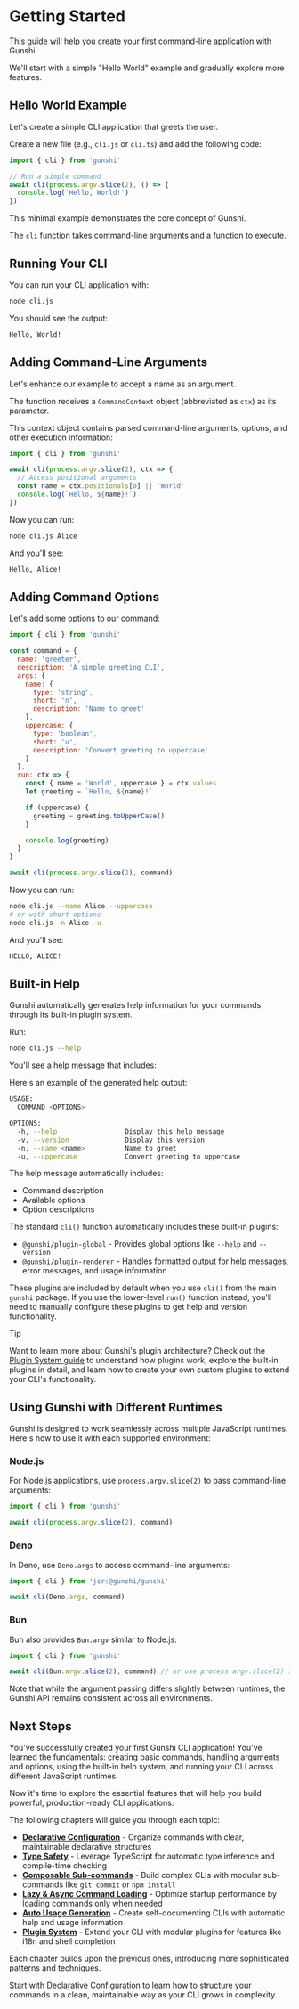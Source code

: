 # Getting Started

This guide will help you create your first command-line application with Gunshi.

We'll start with a simple "Hello World" example and gradually explore more features.

## Hello World Example

Let's create a simple CLI application that greets the user.

Create a new file (e.g., `cli.js` or `cli.ts`) and add the following code:

```js [cli.js]
import { cli } from 'gunshi'

// Run a simple command
await cli(process.argv.slice(2), () => {
  console.log('Hello, World!')
})
```

This minimal example demonstrates the core concept of Gunshi.

The `cli` function takes command-line arguments and a function to execute.

## Running Your CLI

You can run your CLI application with:

```sh
node cli.js
```

You should see the output:

```sh
Hello, World!
```

## Adding Command-Line Arguments

Let's enhance our example to accept a name as an argument.

The function receives a `CommandContext` object (abbreviated as `ctx`) as its parameter.

This context object contains parsed command-line arguments, options, and other execution information:

```js [cli.js]
import { cli } from 'gunshi'

await cli(process.argv.slice(2), ctx => {
  // Access positional arguments
  const name = ctx.positionals[0] || 'World'
  console.log(`Hello, ${name}!`)
})
```

Now you can run:

```sh
node cli.js Alice
```

And you'll see:

```sh
Hello, Alice!
```

## Adding Command Options

Let's add some options to our command:

```js [cli.js]
import { cli } from 'gunshi'

const command = {
  name: 'greeter',
  description: 'A simple greeting CLI',
  args: {
    name: {
      type: 'string',
      short: 'n',
      description: 'Name to greet'
    },
    uppercase: {
      type: 'boolean',
      short: 'u',
      description: 'Convert greeting to uppercase'
    }
  },
  run: ctx => {
    const { name = 'World', uppercase } = ctx.values
    let greeting = `Hello, ${name}!`

    if (uppercase) {
      greeting = greeting.toUpperCase()
    }

    console.log(greeting)
  }
}

await cli(process.argv.slice(2), command)
```

Now you can run:

```sh
node cli.js --name Alice --uppercase
# or with short options
node cli.js -n Alice -u
```

And you'll see:

```sh
HELLO, ALICE!
```

## Built-in Help

Gunshi automatically generates help information for your commands through its built-in plugin system.

Run:

```sh
node cli.js --help
```

You'll see a help message that includes:

Here's an example of the generated help output:

```sh
USAGE:
  COMMAND <OPTIONS>

OPTIONS:
  -h, --help                 Display this help message
  -v, --version              Display this version
  -n, --name <name>          Name to greet
  -u, --uppercase            Convert greeting to uppercase
```

The help message automatically includes:

- Command description
- Available options
- Option descriptions

The standard `cli()` function automatically includes these built-in plugins:

- `@gunshi/plugin-global` - Provides global options like `--help` and `--version`
- `@gunshi/plugin-renderer` - Handles formatted output for help messages, error messages, and usage information

These plugins are included by default when you use `cli()` from the main `gunshi` package. If you use the lower-level `run()` function instead, you'll need to manually configure these plugins to get help and version functionality.

<!-- eslint-disable markdown/no-missing-label-refs -->

> [!TIP]
> Want to learn more about Gunshi's plugin architecture? Check out the [Plugin System guide](./plugin-system.md) to understand how plugins work, explore the built-in plugins in detail, and learn how to create your own custom plugins to extend your CLI's functionality.

<!-- eslint-enable markdown/no-missing-label-refs -->

## Using Gunshi with Different Runtimes

Gunshi is designed to work seamlessly across multiple JavaScript runtimes. Here's how to use it with each supported environment:

### Node.js

For Node.js applications, use `process.argv.slice(2)` to pass command-line arguments:

```js
import { cli } from 'gunshi'

await cli(process.argv.slice(2), command)
```

### Deno

In Deno, use `Deno.args` to access command-line arguments:

```js
import { cli } from 'jsr:@gunshi/gunshi'

await cli(Deno.args, command)
```

### Bun

Bun also provides `Bun.argv` similar to Node.js:

```js
import { cli } from 'gunshi'

await cli(Bun.argv.slice(2), command) // or use process.argv.slice(2) in Bun
```

Note that while the argument passing differs slightly between runtimes, the Gunshi API remains consistent across all environments.

## Next Steps

You've successfully created your first Gunshi CLI application! You've learned the fundamentals: creating basic commands, handling arguments and options, using the built-in help system, and running your CLI across different JavaScript runtimes.

Now it's time to explore the essential features that will help you build powerful, production-ready CLI applications.

The following chapters will guide you through each topic:

- **[Declarative Configuration](./declarative.md)** - Organize commands with clear, maintainable declarative structures
- **[Type Safety](./type-safe.md)** - Leverage TypeScript for automatic type inference and compile-time checking
- **[Composable Sub-commands](./composable.md)** - Build complex CLIs with modular sub-commands like `git commit` or `npm install`
- **[Lazy & Async Command Loading](./lazy-async.md)** - Optimize startup performance by loading commands only when needed
- **[Auto Usage Generation](./auto-usage.md)** - Create self-documenting CLIs with automatic help and usage information
- **[Plugin System](./plugin-system.md)** - Extend your CLI with modular plugins for features like i18n and shell completion

Each chapter builds upon the previous ones, introducing more sophisticated patterns and techniques.

Start with [Declarative Configuration](./declarative.md) to learn how to structure your commands in a clean, maintainable way as your CLI grows in complexity.
